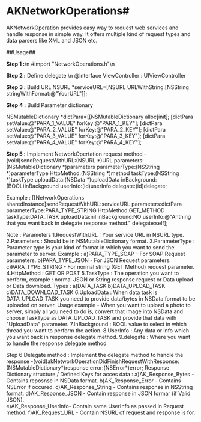 # AKNetworkOperations#
AKNetworkOperation provides easy way to request web services and handle response in simple way. It offers multiple kind of request types and data parsers like XML and JSON etc.


##Usage##

**Step 1 :**\n
#import "NetworkOperations.h"\n

**Step 2 :** Define delegate \n
@interface ViewController : UIViewController<NetworkOperationDelegate>

**Step 3 :** Build URL
NSURL *serviceURL=[NSURL URLWithString:[NSString stringWithFormat:@"YourURL"]];

**Step 4 :** Build Parameter dictionary

NSMutableDictionary *dictPara=[[NSMutableDictionary alloc]init];
    [dictPara setValue:@"PARA_1_VALUE" forKey:@"PARA_1_KEY"];
    [dictPara setValue:@"PARA_2_VALUE" forKey:@"PARA_2_KEY"];
    [dictPara setValue:@"PARA_3_VALUE" forKey:@"PARA_3_KEY"];
    [dictPara setValue:@"PARA_4_VALUE" forKey:@"PARA_4_KEY"];
    

**Step 5 :** Implement NetworkOpertation request method
-(void)sendRequestWithURL:(NSURL *)URL parameters:(NSMutableDictionary *)parameters parameterType:(NSString *)parameterType HttpMethod:(NSString *)method taskType:(NSString *)taskType uploadData:(NSData *)uploadData inBackground:(BOOL)inBackground userInfo:(id)userInfo delegate:(id)delegate;

Example :
[[NetworkOperations sharedInstance]sendRequestWithURL:serviceURL parameters:dictPara parameterType:PARA_TYPE_STRING HttpMethod:GET_METHOD taskType:DATA_TASK uploadData:nil inBackground:NO userInfo:@"Anthing that you want back in delegate response method." delegate:self];

Note : Parameters
1.RequestWithURL  : Your service URL in NSURL type.
2.Parameters      : Should be in NSMutableDictionary format.
3.ParameterType   : Parameter type is your kind of format in which you want to send the parameter to server.
  Example :
  a)PARA_TYPE_SOAP - For SOAP Request parameters.
  b)PARA_TYPE_JSON - For JSON Request parameters.
  c)PARA_TYPE_STRING - For normal string (GET Method) request parameter.
4.HttpMethod      : GET OR POST
5.TaskType        : The operation you want to perform, example : normal JSON or String response request or Data upload or Data download.
  Types :
    a)DATA_TASK
    b)DATA_UPLOAD_TASK
    c)DATA_DOWNLOAD_TASK
6.UploadData      : When data task is DATA_UPLOAD_TASK you need to provide data/bytes in NSData format to be uploaded on server.
  Usage example - When you want to upload a photo to server, simply all you need to do is, convert that image into NSData and choose TaskType as DATA_UPLOAD_TASK and provide that data with "UploadData" parameter.
7.InBackground    : BOOL value to select in which thread you want to perform the action.
8.UserInfo        : Any data or info which you want back in response delegate method.
9.delegate        : Where you want to handle the response delegate method

Step 6 Delegate method    : Implement the delegate method to handle the response 
-(void)akNetworkOperationDidFinishRequestWithResponse:(NSMutableDictionary*)response error:(NSError*)error;
Response Dictionary structure / Defined Keys for acces data :
    a)AK_Response_Bytes   - Contains reposnse in NSData format.
    b)AK_Response_Error   - Contains NSError if occured.
    c)AK_Response_String  - Contains response in NSString format.
    d)AK_Response_JSON    - Contain response in JSON formar (if Valid JSON).  
    e)AK_Response_UserInfo- Contain same UserInfo as passed in Request method.
    f)AK_Request_URL      - Contain NSURL of request and response is for.
    
  




